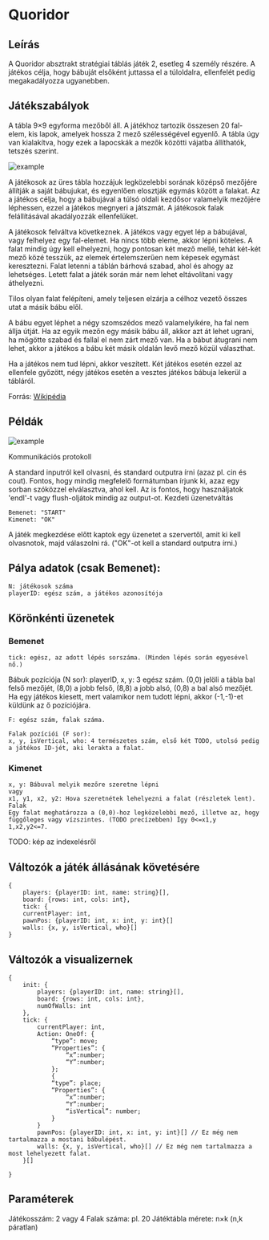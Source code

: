 # Quoridor

## Leírás

A Quoridor absztrakt stratégiai táblás játék 2, esetleg 4 személy részére. A játékos célja, hogy bábuját elsőként juttassa el a túloldalra, ellenfelét pedig megakadályozza ugyanebben.

## Játékszabályok

A tábla 9×9 egyforma mezőből áll. A játékhoz tartozik összesen 20 fal-elem, kis lapok, amelyek hossza 2 mező szélességével egyenlő. A tábla úgy van kialakítva, hogy ezek a lapocskák a mezők közötti vájatba állíthatók, tetszés szerint.

![example](https://upload.wikimedia.org/wikipedia/commons/e/ef/Quidor_Wall.jpg)

A játékosok az üres tábla hozzájuk legközelebbi sorának középső mezőjére állítják a saját bábujukat, és egyenlően elosztják egymás között a falakat. Az a játékos célja, hogy a bábujával a túlsó oldali kezdősor valamelyik mezőjére léphessen, ezzel a játékos megnyeri a játszmát. A játékosok falak felállításával akadályozzák ellenfelüket.

A játékosok felváltva következnek. A játékos vagy egyet lép a bábujával, vagy felhelyez egy fal-elemet. Ha nincs több eleme, akkor lépni köteles. A falat mindig úgy kell elhelyezni, hogy pontosan két mező mellé, tehát két-két mező közé tesszük, az elemek értelemszerűen nem képesek egymást keresztezni. Falat letenni a táblán bárhová szabad, ahol és ahogy az lehetséges. Letett falat a játék során már nem lehet eltávolítani vagy áthelyezni.

Tilos olyan falat felépíteni, amely teljesen elzárja a célhoz vezető összes utat a másik bábu elől.

A bábu egyet léphet a négy szomszédos mező valamelyikére, ha fal nem állja útját. Ha az egyik mezőn egy másik bábu áll, akkor azt át lehet ugrani, ha mögötte szabad és fallal el nem zárt mező van. Ha a bábut átugrani nem lehet, akkor a játékos a bábu két másik oldalán levő mező közül választhat.

Ha a játékos nem tud lépni, akkor veszített. Két játékos esetén ezzel az ellenfele győzött, négy játékos esetén a vesztes játékos bábuja lekerül a tábláról.

Forrás: [Wikipédia](https://cdn.1j1ju.com/medias/fe/36/08-quoridor-rulebook.pdf)

## Példák

![example](https://upload.wikimedia.org/wikipedia/commons/thumb/2/26/Quoridor%2C_mogelijke_zetten.jpg/347px-Quoridor%2C_mogelijke_zetten.jpg)

Kommunikációs protokoll

A standard inputról kell olvasni, és standard outputra írni (azaz pl. cin és cout).
Fontos, hogy mindig megfelelő formátumban írjunk ki, azaz egy sorban szóközzel elválasztva, ahol kell.
Az is fontos, hogy használjatok 'endl'-t vagy flush-oljátok mindig az output-ot.
Kezdeti üzenetváltás

    Bemenet: "START"
    Kimenet: "OK"

A játék megkezdése előtt kaptok egy üzenetet a szervertől, amit ki kell olvasnotok, majd válaszolni rá.
("OK"-ot kell a standard outputra írni.)

## Pálya adatok (csak Bemenet):

    N: játékosok száma
    playerID: egész szám, a játékos azonosítója

## Körönkénti üzenetek

### Bemenet

    tick: egész, az adott lépés sorszáma. (Minden lépés során egyesével nő.)

Bábuk pozíciója (N sor):
playerID, x, y: 3 egész szám. (0,0) jelöli a tábla bal felső mezőjét, (8,0) a jobb felső, (8,8) a jobb alsó, (0,8) a bal alsó mezőjét. Ha egy játékos kiesett, mert valamikor nem tudott lépni, akkor (-1,-1)-et küldünk az ő pozíciójára.

    F: egész szám, falak száma.

    Falak pozíciói (F sor):
    x, y, isVertical, who: 4 természetes szám, első két TODO, utolsó pedig a játékos ID-jét, aki lerakta a falat.

### Kimenet

    x, y: Bábuval melyik mezőre szeretne lépni
    vagy
    x1, y1, x2, y2: Hova szeretnétek lehelyezni a falat (részletek lent).
    Falak
    Egy falat meghatározza a (0,0)-hoz legközelebbi mező, illetve az, hogy függőleges vagy vízszintes. (TODO precízebben) Így 0<=x1,y   1,x2,y2<=7.

TODO: kép az indexelésről

## Változók a játék állásának követésére

    {
        players: {playerID: int, name: string}[],
        board: {rows: int, cols: int},
        tick: {
        currentPlayer: int,
        pawnPos: {playerID: int, x: int, y: int}[]
        walls: {x, y, isVertical, who}[]
    }

## Változók a visualizernek

    {
        init: {
            players: {playerID: int, name: string}[],
            board: {rows: int, cols: int},
            numOfWalls: int
        },
        tick: {
            currentPlayer: int,
            Action: OneOf: {
                “type”: move;
                “Properties”: {
                    “x”:number;
                    “Y”:number;
                };
                {
                “type”: place;
                “Properties”: {
                    “x”:number;
                    “Y”:number;
                    “isVertical”: number;
                }
            }
            pawnPos: {playerID: int, x: int, y: int}[] // Ez még nem tartalmazza a mostani bábulépést.
            walls: {x, y, isVertical, who}[] // Ez még nem tartalmazza a most lehelyezett falat.
        }[]

    }

## Paraméterek

Játékosszám: 2 vagy 4
Falak száma: pl. 20
Játéktábla mérete: n×k (n,k páratlan)
